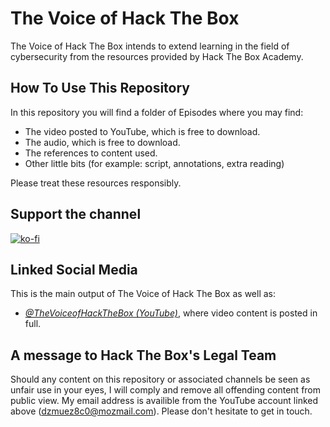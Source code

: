 # The Voice of Hack The Box

The Voice of Hack The Box intends to extend learning in the field of cybersecurity from the resources provided by Hack The Box Academy.

## How To Use This Repository

In this repository you will find a folder of Episodes where you may find:

- The video posted to YouTube, which is free to download.
- The audio, which is free to download.
- The references to content used.
- Other little bits (for example: script, annotations, extra reading)

Please treat these resources responsibly.

## Support the channel

[![ko-fi](https://ko-fi.com/img/githubbutton_sm.svg)](https://ko-fi.com/N4N310UHLR)

## Linked Social Media

This is the main output of The Voice of Hack The Box as well as:

- *[@TheVoiceofHackTheBox (YouTube)](https://www.youtube.com/@TheVoiceofHackTheBox)*, where video content is posted in full.

## A message to Hack The Box's Legal Team

Should any content on this repository or associated channels be seen as unfair use in your eyes, I will comply and remove all offending content from public view.
My email address is availible from the YouTube account linked above (dzmuez8c0@mozmail.com). Please don't hesitate to get in touch.
